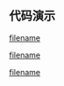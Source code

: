 <h2>代码演示</h2>

<div class="container-demo-main">

<div class="container-demo-left">

[filename](../../src/card.html ':include :type=code  :fragment=htmldemo')

[filename](../../src/card.html ':include :type=code  :fragment=jsdemo javascript')

</div>

<div class="container-demo-right">

[filename](../../src/card.html ':include width=375 height=667')

</div>